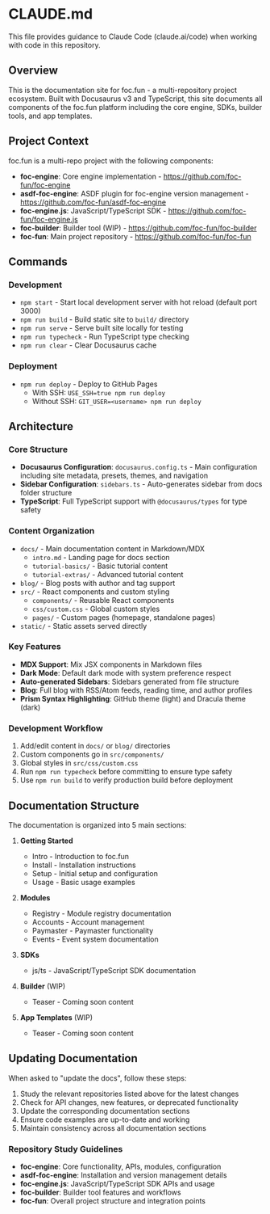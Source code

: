 # CLAUDE.md

This file provides guidance to Claude Code (claude.ai/code) when working with code in this repository.

## Overview

This is the documentation site for foc.fun - a multi-repository project ecosystem. Built with Docusaurus v3 and TypeScript, this site documents all components of the foc.fun platform including the core engine, SDKs, builder tools, and app templates.

## Project Context

foc.fun is a multi-repo project with the following components:
- **foc-engine**: Core engine implementation - https://github.com/foc-fun/foc-engine
- **asdf-foc-engine**: ASDF plugin for foc-engine version management - https://github.com/foc-fun/asdf-foc-engine  
- **foc-engine.js**: JavaScript/TypeScript SDK - https://github.com/foc-fun/foc-engine.js
- **foc-builder**: Builder tool (WIP) - https://github.com/foc-fun/foc-builder
- **foc-fun**: Main project repository - https://github.com/foc-fun/foc-fun

## Commands

### Development
- `npm start` - Start local development server with hot reload (default port 3000)
- `npm run build` - Build static site to `build/` directory
- `npm run serve` - Serve built site locally for testing
- `npm run typecheck` - Run TypeScript type checking
- `npm run clear` - Clear Docusaurus cache

### Deployment
- `npm run deploy` - Deploy to GitHub Pages
  - With SSH: `USE_SSH=true npm run deploy`
  - Without SSH: `GIT_USER=<username> npm run deploy`

## Architecture

### Core Structure
- **Docusaurus Configuration**: `docusaurus.config.ts` - Main configuration including site metadata, presets, themes, and navigation
- **Sidebar Configuration**: `sidebars.ts` - Auto-generates sidebar from docs folder structure
- **TypeScript**: Full TypeScript support with `@docusaurus/types` for type safety

### Content Organization
- `docs/` - Main documentation content in Markdown/MDX
  - `intro.md` - Landing page for docs section
  - `tutorial-basics/` - Basic tutorial content
  - `tutorial-extras/` - Advanced tutorial content
- `blog/` - Blog posts with author and tag support
- `src/` - React components and custom styling
  - `components/` - Reusable React components
  - `css/custom.css` - Global custom styles
  - `pages/` - Custom pages (homepage, standalone pages)
- `static/` - Static assets served directly

### Key Features
- **MDX Support**: Mix JSX components in Markdown files
- **Dark Mode**: Default dark mode with system preference respect
- **Auto-generated Sidebars**: Sidebars generated from file structure
- **Blog**: Full blog with RSS/Atom feeds, reading time, and author profiles
- **Prism Syntax Highlighting**: GitHub theme (light) and Dracula theme (dark)

### Development Workflow
1. Add/edit content in `docs/` or `blog/` directories
2. Custom components go in `src/components/`
3. Global styles in `src/css/custom.css`
4. Run `npm run typecheck` before committing to ensure type safety
5. Use `npm run build` to verify production build before deployment

## Documentation Structure

The documentation is organized into 5 main sections:

1. **Getting Started**
   - Intro - Introduction to foc.fun
   - Install - Installation instructions
   - Setup - Initial setup and configuration
   - Usage - Basic usage examples

2. **Modules**
   - Registry - Module registry documentation
   - Accounts - Account management
   - Paymaster - Paymaster functionality
   - Events - Event system documentation

3. **SDKs**
   - js/ts - JavaScript/TypeScript SDK documentation

4. **Builder** (WIP)
   - Teaser - Coming soon content

5. **App Templates** (WIP)
   - Teaser - Coming soon content

## Updating Documentation

When asked to "update the docs", follow these steps:
1. Study the relevant repositories listed above for the latest changes
2. Check for API changes, new features, or deprecated functionality
3. Update the corresponding documentation sections
4. Ensure code examples are up-to-date and working
5. Maintain consistency across all documentation sections

### Repository Study Guidelines
- **foc-engine**: Core functionality, APIs, modules, configuration
- **asdf-foc-engine**: Installation and version management details
- **foc-engine.js**: JavaScript/TypeScript SDK APIs and usage
- **foc-builder**: Builder tool features and workflows
- **foc-fun**: Overall project structure and integration points